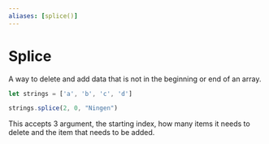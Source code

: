```yaml
---
aliases: [splice()]
---
```

# Splice
A way to delete and add data that is not in the beginning or end of an array.

```js
let strings = ['a', 'b', 'c', 'd']

strings.splice(2, 0, "Ningen") 
```

This accepts 3 argument, the starting index, how many items it needs to delete and the item that needs to be added.
